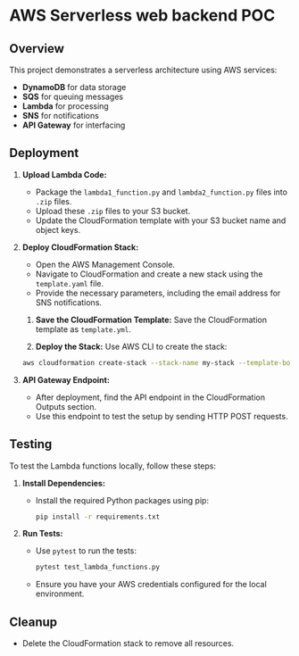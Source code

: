# AWS Serverless web backend POC

## Overview

This project demonstrates a serverless architecture using AWS services:
- **DynamoDB** for data storage
- **SQS** for queuing messages
- **Lambda** for processing
- **SNS** for notifications
- **API Gateway** for interfacing

## Deployment

1. **Upload Lambda Code:**
   - Package the `lambda1_function.py` and `lambda2_function.py` files into `.zip` files.
   - Upload these `.zip` files to your S3 bucket.
   - Update the CloudFormation template with your S3 bucket name and object keys.

2. **Deploy CloudFormation Stack:**
   - Open the AWS Management Console.
   - Navigate to CloudFormation and create a new stack using the `template.yaml` file.
   - Provide the necessary parameters, including the email address for SNS notifications.
    1. **Save the CloudFormation Template:**
    Save the CloudFormation template as `template.yml`.

    2. **Deploy the Stack:**
    Use AWS CLI to create the stack:
    ```bash
    aws cloudformation create-stack --stack-name my-stack --template-body file://template.yml

3. **API Gateway Endpoint:**
   - After deployment, find the API endpoint in the CloudFormation Outputs section.
   - Use this endpoint to test the setup by sending HTTP POST requests.

## Testing
To test the Lambda functions locally, follow these steps:

1. **Install Dependencies:**
   - Install the required Python packages using pip:
     ```bash
     pip install -r requirements.txt
     ```

2. **Run Tests:**
   - Use `pytest` to run the tests:
     ```bash
     pytest test_lambda_functions.py
     ```

   - Ensure you have your AWS credentials configured for the local environment.


## Cleanup

- Delete the CloudFormation stack to remove all resources.
